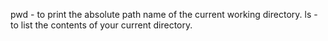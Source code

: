 pwd - to print the absolute path name of the current working directory.
ls - to list the contents of your current directory.
